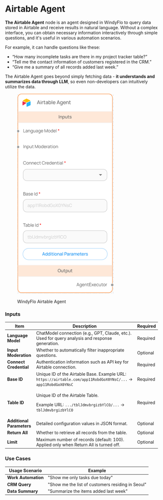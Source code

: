 # Airtable Agent

**The Airtable Agent** node is an agent designed in WindyFlo to query data stored in Airtable and receive results in natural language. Without a complex interface, you can obtain necessary information interactively through simple questions, and it's useful in various automation scenarios.

For example, it can handle questions like these:

* “How many incomplete tasks are there in my project tracker table?”
* “Tell me the contact information of customers registered in the CRM.”
* “Give me a summary of all records added last week.”

The Airtable Agent goes beyond simply fetching data - **it understands and summarizes data through LLM**, so even non-developers can intuitively utilize the data.

<figure><img src="../../../.gitbook/assets/image (67).png" alt=""><figcaption><p>WindyFlo Airtable Agent</p></figcaption></figure>

### Inputs

| Item                      | Description                                                                                                                         | Required |
| ------------------------- | ----------------------------------------------------------------------------------------------------------------------------------- | -------- |
| **Language Model**        | ChatModel connection (e.g., GPT, Claude, etc.). Used for query analysis and response generation.                                    | Required |
| **Input Moderation**      | Whether to automatically filter inappropriate questions.                                                                            | Optional |
| **Connect Credential**    | Authentication information such as API key for Airtable connection.                                                                 | Required |
| **Base ID**               | Unique ID of the Airtable Base. Example URL: `https://airtable.com/app11RobdGoX0YNsC/...` → `app11RobdGoX0YNsC`                     | Required |
| **Table ID**              | <p>Unique ID of the Airtable Table. </p><p>Example URL: <code>.../tblJdmvbrgizbYlCO/...</code> → <code>tblJdmvbrgizbYlCO</code></p> | Required |
| **Additional Parameters** | Detailed configuration values in JSON format.                                                                                       | Optional |
| **Return All**            | Whether to retrieve all records from the table.                                                                                     | Optional |
| **Limit**                 | Maximum number of records (default: 100). Applied only when Return All is turned off.                                               | Optional |

### Use Cases

| Usage Scenario      | Example                                           |
| ------------------- | ------------------------------------------------- |
| **Work Automation** | "Show me only tasks due today"                    |
| **CRM Query**       | "Show me the list of customers residing in Seoul" |
| **Data Summary**    | "Summarize the items added last week"             |
